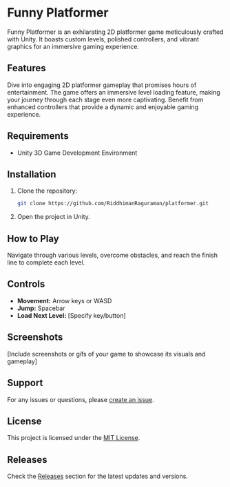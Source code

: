 # Funny Platformer

Funny Platformer is an exhilarating 2D platformer game meticulously crafted with Unity. It boasts custom levels, polished controllers, and vibrant graphics for an immersive gaming experience.

## Features

Dive into engaging 2D platformer gameplay that promises hours of entertainment. The game offers an immersive level loading feature, making your journey through each stage even more captivating. Benefit from enhanced controllers that provide a dynamic and enjoyable gaming experience.

## Requirements

- Unity 3D Game Development Environment

## Installation

1. Clone the repository:

    ```bash
    git clone https://github.com/RiddhimanRaguraman/platformer.git
    ```

2. Open the project in Unity.

## How to Play

Navigate through various levels, overcome obstacles, and reach the finish line to complete each level.

## Controls

- **Movement:** Arrow keys or WASD
- **Jump:** Spacebar
- **Load Next Level:** [Specify key/button]


## Screenshots

[Include screenshots or gifs of your game to showcase its visuals and gameplay]

## Support

For any issues or questions, please [create an issue](https://github.com/RiddhimanRaguraman/platformerr/issues).

## License

This project is licensed under the [MIT License](LICENSE).

## Releases

Check the [Releases](https://github.com/RiddhimanRaguraman/platformer/releases) section for the latest updates and versions.

